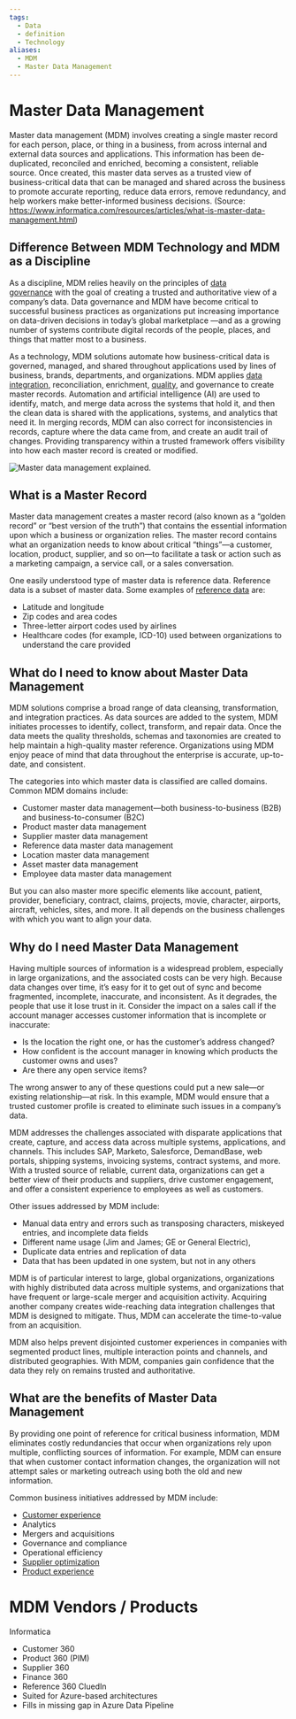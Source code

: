 ```yaml
---
tags:
  - Data
  - definition
  - Technology
aliases:
  - MDM
  - Master Data Management
---
```

# Master Data Management
Master data management (MDM) involves creating a single master record for each person, place, or thing in a business, from across internal and external data sources and applications. This information has been de-duplicated, reconciled and enriched, becoming a consistent, reliable source. Once created, this master data serves as a trusted view of business-critical data that can be managed and shared across the business to promote accurate reporting, reduce data errors, remove redundancy, and help workers make better-informed business decisions. (Source: https://www.informatica.com/resources/articles/what-is-master-data-management.html)
## Difference Between MDM Technology and MDM as a Discipline
As a discipline, MDM relies heavily on the principles of [data governance](https://www.informatica.com/solutions/data-governance-and-compliance.html) with the goal of creating a trusted and authoritative view of a company’s data. Data governance and MDM have become critical to successful business practices as organizations put increasing importance on data-driven decisions in today’s global marketplace —and as a growing number of systems contribute digital records of the people, places, and things that matter most to a business.

As a technology, MDM solutions automate how business-critical data is governed, managed, and shared throughout applications used by lines of business, brands, departments, and organizations. MDM applies [data integration](https://www.informatica.com/products/data-integration.html), reconciliation, enrichment, [quality](https://www.informatica.com/products/data-quality.html), and governance to create master records. Automation and artificial intelligence (AI) are used to identify, match, and merge data across the systems that hold it, and then the clean data is shared with the applications, systems, and analytics that need it. In merging records, MDM can also correct for inconsistencies in records, capture where the data came from, and create an audit trail of changes. Providing transparency within a trusted framework offers visibility into how each master record is created or modified.

![Master data management explained.](https://www.informatica.com/content/dam/informatica-com/en/images/misc/what-is-master-data-management/master-data-management-explained.png)
## What is a Master Record
Master data management creates a master record (also known as a “golden record” or “best version of the truth”) that contains the essential information upon which a business or organization relies. The master record contains what an organization needs to know about critical “things”—a customer, location, product, supplier, and so on—to facilitate a task or action such as a marketing campaign, a service call, or a sales conversation.

One easily understood type of master data is reference data. Reference data is a subset of master data. Some examples of [reference data](https://www.informatica.com/products/master-data-management/reference-360.html) are:
- Latitude and longitude
- Zip codes and area codes
- Three-letter airport codes used by airlines
- Healthcare codes (for example, ICD-10) used between organizations to understand the care provided
## What do I need to know about Master Data Management
MDM solutions comprise a broad range of data cleansing, transformation, and integration practices. As data sources are added to the system, MDM initiates processes to identify, collect, transform, and repair data. Once the data meets the quality thresholds, schemas and taxonomies are created to help maintain a high-quality master reference. Organizations using MDM enjoy peace of mind that data throughout the enterprise is accurate, up-to-date, and consistent.

The categories into which master data is classified are called domains. Common MDM domains include:
- Customer master data management—both business-to-business (B2B) and business-to-consumer (B2C)
- Product master data management
- Supplier master data management
- Reference data master data management
- Location master data management
- Asset master data management
- Employee data master data management

But you can also master more specific elements like account, patient, provider, beneficiary, contract, claims, projects, movie, character, airports, aircraft, vehicles, sites, and more. It all depends on the business challenges with which you want to align your data.
## Why do I need Master Data Management
Having multiple sources of information is a widespread problem, especially in large organizations, and the associated costs can be very high. Because data changes over time, it’s easy for it to get out of sync and become fragmented, incomplete, inaccurate, and inconsistent. As it degrades, the people that use it lose trust in it. Consider the impact on a sales call if the account manager accesses customer information that is incomplete or inaccurate:
- Is the location the right one, or has the customer’s address changed?
- How confident is the account manager in knowing which products the customer owns and uses?
- Are there any open service items?

The wrong answer to any of these questions could put a new sale—or existing relationship—at risk. In this example, MDM would ensure that a trusted customer profile is created to eliminate such issues in a company’s data.

MDM addresses the challenges associated with disparate applications that create, capture, and access data across multiple systems, applications, and channels. This includes SAP, Marketo, Salesforce, DemandBase, web portals, shipping systems, invoicing systems, contract systems, and more. With a trusted source of reliable, current data, organizations can get a better view of their products and suppliers, drive customer engagement, and offer a consistent experience to employees as well as customers.

Other issues addressed by MDM include:
- Manual data entry and errors such as transposing characters, miskeyed entries, and incomplete data fields
- Different name usage (Jim and James; GE or General Electric),
- Duplicate data entries and replication of data
- Data that has been updated in one system, but not in any others

MDM is of particular interest to large, global organizations, organizations with highly distributed data across multiple systems, and organizations that have frequent or large-scale merger and acquisition activity. Acquiring another company creates wide-reaching data integration challenges that MDM is designed to mitigate. Thus, MDM can accelerate the time-to-value from an acquisition.

MDM also helps prevent disjointed customer experiences in companies with segmented product lines, multiple interaction points and channels, and distributed geographies. With MDM, companies gain confidence that the data they rely on remains trusted and authoritative.
## What are the benefits of Master Data Management
By providing one point of reference for critical business information, MDM eliminates costly redundancies that occur when organizations rely upon multiple, conflicting sources of information. For example, MDM can ensure that when customer contact information changes, the organization will not attempt sales or marketing outreach using both the old and new information.

Common business initiatives addressed by MDM include:
- [Customer experience](https://www.informatica.com/solutions/360-engagement/enable-omnichannel-commerce.html)
- Analytics
- Mergers and acquisitions
- Governance and compliance
- Operational efficiency
- [Supplier optimization](https://www.informatica.com/solutions/360-engagement/simplify-supplier-onboarding.html)
- [Product experience](https://www.informatica.com/products/master-data-management/product-information-management.html)
# MDM Vendors / Products
Informatica
- Customer 360
- Product 360 (PIM)
- Supplier 360
- Finance 360
- Reference 360
CluedIn
- Suited for Azure-based architectures
- Fills in missing gap in Azure Data Pipeline